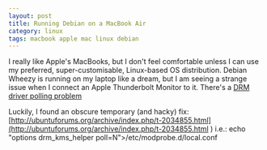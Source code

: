 ```yaml
---
layout: post
title: Running Debian on a MacBook Air
category: linux
tags: macbook apple mac linux debian
---
```

I really like Apple's MacBooks, but I don't feel comfortable unless I can use my preferred, super-customisable, Linux-based OS distribution. Debian Wheezy is running on my laptop like a dream, but I am seeing a strange issue when I connect an Apple Thunderbolt Monitor to it. There's a [DRM driver polling problem](https://patchwork.kernel.org/patch/2400621/)

Luckily, I found an obscure temporary (and hacky) fix: [http://ubuntuforums.org/archive/index.php/t-2034855.html](http://ubuntuforums.org/archive/index.php/t-2034855.html
)
i.e.: echo "options drm_kms_helper poll=N">/etc/modprobe.d/local.conf

